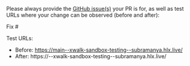 Please always provide the [GitHub issue(s)](../issues) your PR is for, as well as test URLs where your change can be observed (before and after):

Fix #<gh-issue-id>

Test URLs:
- Before: https://main--xwalk-sandbox-testing--subramanya.hlx.live/
- After: https://<branch>--xwalk-sandbox-testing--subramanya.hlx.live/
